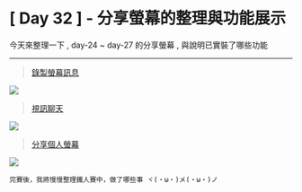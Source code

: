 # [ Day 32 ] - 分享螢幕的整理與功能展示

今天來整理一下 , day-24 ~ day-27 的分享螢幕 , 
與說明已實裝了哪些功能

---

> [錄製螢幕訊息](https://ithelp.ithome.com.tw/articles/10243990)

![](https://i.imgur.com/kM0NGN9.gif)

> [視訊聊天](https://ithelp.ithome.com.tw/articles/10244748)

![](https://i.imgur.com/buG7JAV.gif)

> [分享個人螢幕](https://ithelp.ithome.com.tw/articles/10245297)

![](https://i.imgur.com/TCLXDOe.gif)

```
完賽後，我將慢慢整理鐵人賽中，做了哪些事 ヾ(・ω・)メ(・ω・)ノ
```
